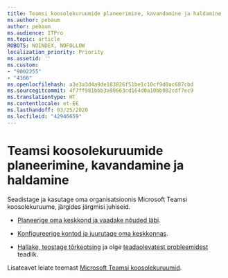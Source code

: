 ```yaml
---
title: Teamsi koosolekuruumide planeerimine, kavandamine ja haldamine
ms.author: pebaum
author: pebaum
ms.audience: ITPro
ms.topic: article
ROBOTS: NOINDEX, NOFOLLOW
localization_priority: Priority
ms.assetid: ''
ms.custom:
- "9002255"
- "4366"
ms.openlocfilehash: a3e3a3d4a9de183826f51be1c10cf9d0ac687cbd
ms.sourcegitcommit: 4f7ff981bbb3a98663cd164d0a10bb082cdf7ec9
ms.translationtype: HT
ms.contentlocale: et-EE
ms.lasthandoff: 03/25/2020
ms.locfileid: "42946659"
---
```

# <a name="plan-deploy-and-manage-teams-rooms"></a>Teamsi koosolekuruumide planeerimine, kavandamine ja haldamine

Seadistage ja kasutage oma organisatsioonis Microsoft Teamsi koosolekuruume, järgides järgmisi juhiseid. 

- [Planeerige oma keskkond ja vaadake nõuded läbi](https://docs.microsoft.com/microsoftteams/rooms/rooms-plan).

- [Konfigureerige kontod ja juurutage oma keskkonnas](https://docs.microsoft.com/microsoftteams/rooms/rooms-deploy).

- [Hallake, teostage tõrkeotsing](https://docs.microsoft.com/microsoftteams/rooms/rooms-manage#troubleshooting) ja olge [teadaolevatest probleemidest](https://docs.microsoft.com/microsoftteams/rooms/known-issues) teadlik. 

Lisateavet leiate teemast [Microsoft Teamsi koosolekuruumid](https://docs.microsoft.com/microsoftteams/rooms/).
